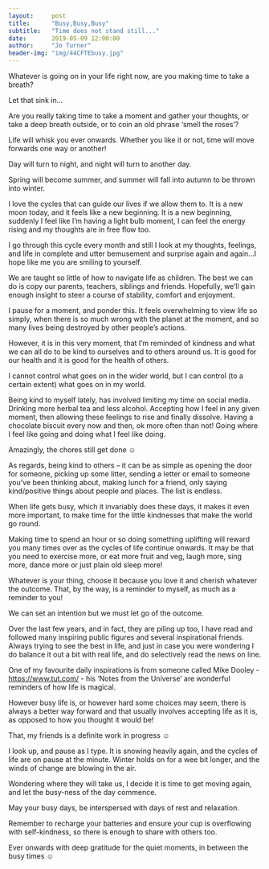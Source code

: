 ```yaml
---
layout:     post
title:      "Busy,Busy,Busy"
subtitle:   "Time does not stand still..."
date:       2019-05-09 12:00:00
author:     "Jo Turner"
header-img: "img/44CFTEbusy.jpg"
---
```

Whatever is going on in your life right now, are you making time to take a breath?

Let that sink in…

Are you really taking time to take a moment and gather your thoughts, or take a deep breath outside, or to coin an old phrase ‘smell the roses’?

Life will whisk you ever onwards. Whether you like it or not, time will move forwards one way or another!

Day will turn to night, and night will turn to another day.

Spring will become summer, and summer will fall into autumn to be thrown into winter.

I love the cycles that can guide our lives if we allow them to.  It is a new moon today, and it feels like a new beginning. It is a new beginning, suddenly I feel like I’m having a light bulb moment, I can feel the energy rising and my thoughts are in free flow too.

I go through this cycle every month and still I look at my thoughts, feelings, and life in complete and utter bemusement and surprise again and again…I hope like me you are smiling to yourself.

We are taught so little of how to navigate life as children.  The best we can do is copy our parents, teachers, siblings and friends.  Hopefully, we’ll gain enough insight to steer a course of stability, comfort and enjoyment.

I pause for a moment, and ponder this.  It feels overwhelming to view life so simply, when there is so much wrong with the planet at the moment, and so many lives being destroyed by other people’s actions.

However, it is in this very moment, that I’m reminded of kindness and what we can all do to be kind to ourselves and to others around us. It is good for our health and it is good for the health of others. 

I cannot control what goes on in the wider world, but I can control (to a certain extent) what goes on in my world.

Being kind to myself lately, has involved limiting my time on social media. Drinking more herbal tea and less alcohol. Accepting how I feel in any given moment, then allowing these feelings to rise and finally dissolve.  Having a chocolate biscuit every now and then, ok more often than not! Going where I feel like going and doing what I feel like doing.

Amazingly, the chores still get done ☺ 

As regards, being kind to others – it can be as simple as opening the door for someone, picking up some litter, sending a letter or email to someone you’ve been thinking about, making lunch for a friend, only saying kind/positive things about people and places. The list is endless. 

When life gets busy, which it invariably does these days, it makes it even more important, to make time for the little kindnesses that make the world go round. 

Making time to spend an hour or so doing something uplifting will reward you many times over as the cycles of life continue onwards. It may be that you need to exercise more, or eat more fruit and veg, laugh more, sing more, dance more or just plain old sleep more!

Whatever is your thing, choose it because you love it and cherish whatever the outcome. That, by the way, is a reminder to myself, as much as a reminder to you! 

We can set an intention but we must let go of the outcome. 

Over the last few years, and in fact, they are piling up too, I have read and followed many inspiring public figures and several inspirational friends. Always trying to see the best in life, and just in case you were wondering I do balance it out a bit with real life, and do selectively read the news on line.

One of my favourite daily inspirations is from someone called Mike Dooley - <a href="https://www.tut.com/">https://www.tut.com/</a> - his ‘Notes from the Universe’ are wonderful reminders of how life is magical.

However busy life is, or however hard some choices may seem, there is always a better way forward and that usually involves accepting life as it is, as opposed to how you thought it would be!

That, my friends is a definite work in progress ☺

I look up, and pause as I type. It is snowing heavily again, and the cycles of life are on pause at the minute. Winter holds on for a wee bit longer, and the winds of change are blowing in the air. 

Wondering where they will take us, I decide it is time to get moving again, and let the busy-ness of the day commence. 

May your busy days, be interspersed with days of rest and relaxation. 

Remember to recharge your batteries and ensure your cup is overflowing with self-kindness, so there is enough to share with others too.

Ever onwards with deep gratitude for the quiet moments, in between the busy times ☺
